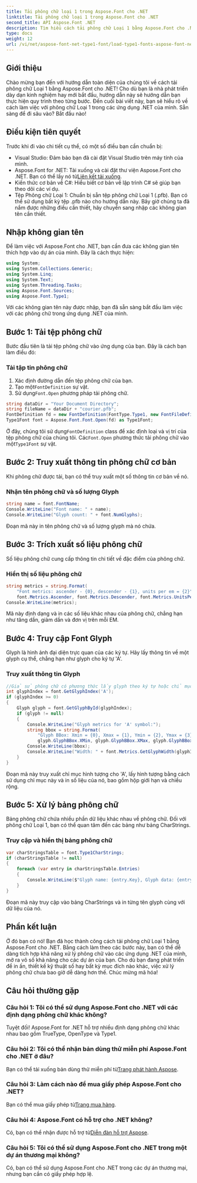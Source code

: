 ```yaml
---
title: Tải phông chữ loại 1 trong Aspose.Font cho .NET
linktitle: Tải phông chữ loại 1 trong Aspose.Font cho .NET
second_title: API Aspose.Font .NET
description: Tìm hiểu cách tải phông chữ Loại 1 bằng Aspose.Font cho .NET với hướng dẫn từng bước của chúng tôi. Hoàn hảo cho các nhà phát triển muốn thành thạo việc xử lý phông chữ trong các ứng dụng .NET.
type: docs
weight: 12
url: /vi/net/aspose-font-net-type1-font/load-type1-fonts-aspose-font-net/
---
```

## Giới thiệu
Chào mừng bạn đến với hướng dẫn toàn diện của chúng tôi về cách tải phông chữ Loại 1 bằng Aspose.Font cho .NET! Cho dù bạn là nhà phát triển dày dạn kinh nghiệm hay mới bắt đầu, hướng dẫn này sẽ hướng dẫn bạn thực hiện quy trình theo từng bước. Đến cuối bài viết này, bạn sẽ hiểu rõ về cách làm việc với phông chữ Loại 1 trong các ứng dụng .NET của mình. Sẵn sàng để đi sâu vào? Bắt đầu nào!
## Điều kiện tiên quyết
Trước khi đi vào chi tiết cụ thể, có một số điều bạn cần chuẩn bị:
- Visual Studio: Đảm bảo bạn đã cài đặt Visual Studio trên máy tính của mình.
-  Aspose.Font for .NET: Tải xuống và cài đặt thư viện Aspose.Font cho .NET. Bạn có thể lấy nó từ[Liên kết tải xuống](https://releases.aspose.com/font/net/).
- Kiến thức cơ bản về C#: Hiểu biết cơ bản về lập trình C# sẽ giúp bạn theo dõi các ví dụ.
- Tệp Phông chữ Loại 1: Chuẩn bị sẵn tệp phông chữ Loại 1 (.pfb). Bạn có thể sử dụng bất kỳ tệp .pfb nào cho hướng dẫn này.
Bây giờ chúng ta đã nắm được những điều cần thiết, hãy chuyển sang nhập các không gian tên cần thiết.
## Nhập không gian tên
Để làm việc với Aspose.Font cho .NET, bạn cần đưa các không gian tên thích hợp vào dự án của mình. Đây là cách thực hiện:
```csharp
using System;
using System.Collections.Generic;
using System.Linq;
using System.Text;
using System.Threading.Tasks;
using Aspose.Font.Sources;
using Aspose.Font.Type1;
```
Với các không gian tên này được nhập, bạn đã sẵn sàng bắt đầu làm việc với các phông chữ trong ứng dụng .NET của mình.
## Bước 1: Tải tệp phông chữ
Bước đầu tiên là tải tệp phông chữ vào ứng dụng của bạn. Đây là cách bạn làm điều đó:
### Tải tập tin phông chữ
1. Xác định đường dẫn đến tệp phông chữ của bạn.
2.  Tạo một`FontDefinition` sự vật.
3.  Sử dụng`Font.Open` phương pháp tải phông chữ.
```csharp
string dataDir = "Your Document Directory";
string fileName = dataDir + "courier.pfb";
FontDefinition fd = new FontDefinition(FontType.Type1, new FontFileDefinition("pfb", new FileSystemStreamSource(fileName)));
Type1Font font = Aspose.Font.Font.Open(fd) as Type1Font;
```
 Ở đây, chúng tôi sử dụng`FontDefinition` class để xác định loại và vị trí của tệp phông chữ của chúng tôi. Các`Font.Open` phương thức tải phông chữ vào một`Type1Font` sự vật.
## Bước 2: Truy xuất thông tin phông chữ cơ bản
Khi phông chữ được tải, bạn có thể truy xuất một số thông tin cơ bản về nó.
### Nhận tên phông chữ và số lượng Glyph
```csharp
string name = font.FontName;
Console.WriteLine("Font name: " + name);
Console.WriteLine("Glyph count: " + font.NumGlyphs);
```
Đoạn mã này in tên phông chữ và số lượng glyph mà nó chứa. 
## Bước 3: Trích xuất số liệu phông chữ
Số liệu phông chữ cung cấp thông tin chi tiết về đặc điểm của phông chữ.
### Hiển thị số liệu phông chữ
```csharp
string metrics = string.Format(
    "Font metrics: ascender - {0}, descender - {1}, units per em = {2}",
    font.Metrics.Ascender, font.Metrics.Descender, font.Metrics.UnitsPerEM);
Console.WriteLine(metrics);
```
Mã này định dạng và in các số liệu khác nhau của phông chữ, chẳng hạn như tăng dần, giảm dần và đơn vị trên mỗi EM.
## Bước 4: Truy cập Font Glyph
Glyph là hình ảnh đại diện trực quan của các ký tự. Hãy lấy thông tin về một glyph cụ thể, chẳng hạn như glyph cho ký tự 'A'.
### Truy xuất thông tin Glyph
```csharp
//Giả sử phông chữ có phương thức lấy glyph theo ký tự hoặc chỉ mục
int glyphIndex = font.GetGlyphIndex('A');
if (glyphIndex >= 0)
{
    Glyph glyph = font.GetGlyphById(glyphIndex);
    if (glyph != null)
    {
        Console.WriteLine("Glyph metrics for 'A' symbol:");
        string bbox = string.Format(
            "Glyph BBox: Xmin = {0}, Xmax = {1}, Ymin = {2}, Ymax = {3}",
            glyph.GlyphBBox.XMin, glyph.GlyphBBox.XMax, glyph.GlyphBBox.YMin, glyph.GlyphBBox.YMax);
        Console.WriteLine(bbox);
        Console.WriteLine("Width: " + font.Metrics.GetGlyphWidth(glyphIndex));
    }
}
```
Đoạn mã này truy xuất chỉ mục hình tượng cho 'A', lấy hình tượng bằng cách sử dụng chỉ mục này và in số liệu của nó, bao gồm hộp giới hạn và chiều rộng.
## Bước 5: Xử lý bảng phông chữ
Bảng phông chữ chứa nhiều phần dữ liệu khác nhau về phông chữ. Đối với phông chữ Loại 1, bạn có thể quan tâm đến các bảng như bảng CharStrings.
### Truy cập và hiển thị bảng phông chữ
```csharp
var charStringsTable = font.Type1CharStrings;
if (charStringsTable != null)
{
    foreach (var entry in charStringsTable.Entries)
    {
        Console.WriteLine($"Glyph name: {entry.Key}, Glyph data: {entry.Value}");
    }
}
```
Đoạn mã này truy cập vào bảng CharStrings và in từng tên glyph cùng với dữ liệu của nó.
## Phần kết luận
Ở đó bạn có nó! Bạn đã học thành công cách tải phông chữ Loại 1 bằng Aspose.Font cho .NET. Bằng cách làm theo các bước này, bạn có thể dễ dàng tích hợp khả năng xử lý phông chữ vào các ứng dụng .NET của mình, mở ra vô số khả năng cho các dự án của bạn. Cho dù bạn đang phát triển để in ấn, thiết kế kỹ thuật số hay bất kỳ mục đích nào khác, việc xử lý phông chữ chưa bao giờ dễ dàng hơn thế. Chúc mừng mã hóa!
## Câu hỏi thường gặp
### Câu hỏi 1: Tôi có thể sử dụng Aspose.Font cho .NET với các định dạng phông chữ khác không?
Tuyệt đối! Aspose.Font for .NET hỗ trợ nhiều định dạng phông chữ khác nhau bao gồm TrueType, OpenType và Type1.
### Câu hỏi 2: Tôi có thể nhận bản dùng thử miễn phí Aspose.Font cho .NET ở đâu?
 Bạn có thể tải xuống bản dùng thử miễn phí từ[Trang phát hành Aspose](https://releases.aspose.com/).
### Câu hỏi 3: Làm cách nào để mua giấy phép Aspose.Font cho .NET?
 Bạn có thể mua giấy phép từ[Trang mua hàng](https://purchase.aspose.com/buy).
### Câu hỏi 4: Aspose.Font có hỗ trợ cho .NET không?
 Có, bạn có thể nhận được hỗ trợ từ[Diễn đàn hỗ trợ Aspose](https://forum.aspose.com/c/font/41).
### Câu hỏi 5: Tôi có thể sử dụng Aspose.Font cho .NET trong một dự án thương mại không?
Có, bạn có thể sử dụng Aspose.Font cho .NET trong các dự án thương mại, nhưng bạn cần có giấy phép hợp lệ.